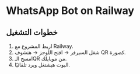 # WhatsApp Bot on Railway

## خطوات التشغيل

1. اربط المشروع مع Railway.
2. شغل السيرفر → افتح اللوجز → هتشوف QR كصورة.
3. امسح الـQR من موبايلك.
4. البوت هيشتغل ويرد تلقائيًا.
